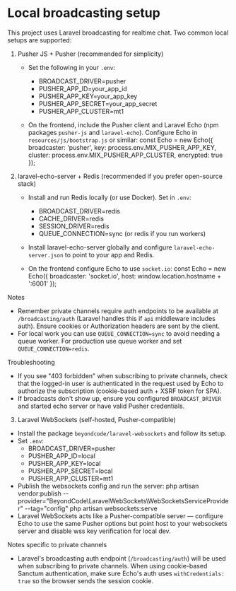 Local broadcasting setup
=======================

This project uses Laravel broadcasting for realtime chat. Two common local setups are supported:

1) Pusher JS + Pusher (recommended for simplicity)
   - Set the following in your `.env`:
     - BROADCAST_DRIVER=pusher
     - PUSHER_APP_ID=your_app_id
     - PUSHER_APP_KEY=your_app_key
     - PUSHER_APP_SECRET=your_app_secret
     - PUSHER_APP_CLUSTER=mt1

   - On the frontend, include the Pusher client and Laravel Echo (npm packages `pusher-js` and `laravel-echo`). Configure Echo in `resources/js/bootstrap.js` or similar:
     const Echo = new Echo({ broadcaster: 'pusher', key: process.env.MIX_PUSHER_APP_KEY, cluster: process.env.MIX_PUSHER_APP_CLUSTER, encrypted: true });

2) laravel-echo-server + Redis (recommended if you prefer open-source stack)
   - Install and run Redis locally (or use Docker). Set in `.env`:
     - BROADCAST_DRIVER=redis
     - CACHE_DRIVER=redis
     - SESSION_DRIVER=redis
     - QUEUE_CONNECTION=sync (or redis if you run workers)

   - Install laravel-echo-server globally and configure `laravel-echo-server.json` to point to your app and Redis.
   - On the frontend configure Echo to use `socket.io`:
     const Echo = new Echo({ broadcaster: 'socket.io', host: window.location.hostname + ':6001' });

Notes
- Remember private channels require auth endpoints to be available at `/broadcasting/auth` (Laravel handles this if `api` middleware includes auth). Ensure cookies or Authorization headers are sent by the client.
- For local work you can use `QUEUE_CONNECTION=sync` to avoid needing a queue worker. For production use queue worker and set `QUEUE_CONNECTION=redis`.

Troubleshooting
- If you see "403 forbidden" when subscribing to private channels, check that the logged-in user is authenticated in the request used by Echo to authorize the subscription (cookie-based auth + XSRF token for SPA).
- If broadcasts don't show up, ensure you configured `BROADCAST_DRIVER` and started echo server or have valid Pusher credentials.

3) Laravel WebSockets (self-hosted, Pusher-compatible)
  - Install the package `beyondcode/laravel-websockets` and follow its setup.
  - Set `.env`:
    - BROADCAST_DRIVER=pusher
    - PUSHER_APP_ID=local
    - PUSHER_APP_KEY=local
    - PUSHER_APP_SECRET=local
    - PUSHER_APP_CLUSTER=mt1
  - Publish the websockets config and run the server:
    php artisan vendor:publish --provider="BeyondCode\\LaravelWebSockets\\WebSocketsServiceProvider" --tag="config"
    php artisan websockets:serve
  - Laravel WebSockets acts like a Pusher-compatible server — configure Echo to use the same Pusher options but point host to your websockets server and disable wss key verification for local dev.

Notes specific to private channels
- Laravel's broadcasting auth endpoint (`/broadcasting/auth`) will be used when subscribing to private channels. When using cookie-based Sanctum authentication, make sure Echo's auth uses `withCredentials: true` so the browser sends the session cookie.

